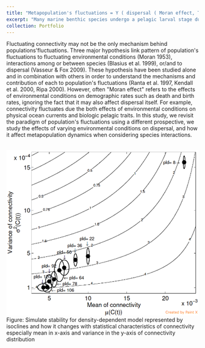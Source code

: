 ```yaml
---
title: "Metapopulation's fluctuations = Y ( dispersal ( Moran effect, Traits ), Species interatcions )"
excerpt: "Many marine benthic species undergo a pelagic larval stage during which larvae are transported by ocean currents over a broad range of spatial and temporal scales. The aim is to study how dispersal-related traits such as spawning time and larval duration interact with spatiotemporal connectivity to affect metapopulation growth stability."
collection: Portfolio
---
```


Fluctuating connectivity may not be the only mechanism behind populations'fluctuations. 
Three major hypothesis link pattern of population's fluctuations to fluctuating environmental conditions (Moran 1953), 
interactions among or between species (Blasius et al. 1999), or/and to dispersal (Vasseur & Fox 2009). 
These hypothesis have been studied alone and in combination with others in order to understand the mechanisms and contribution 
of each to population's fluctuations (Ranta et al. 1997, Kendall et al. 2000, Ripa 2000). However, often "Moran effect" refers to the effects of environmental conditions on demographic rates such as death and birth rates, ignoring the fact that it may also affect dispersal itself. For example, connectivity  fluctuates due the both effects of environmental conditions on physical ocean currents and
biologic pelagic traits. In this study, we revisit the paradigm of population's fluctuations using a different prospective, we study the effects of varying environmental conditions on dispersal, and how it affect metapopulation dynamics when considering species interactions. 


<br/><img src='/images/Pic1.png'>
Figure: Simulate stability for density-dependent model represented by isoclines and how it changes with statistical characteristics of connectivity especially mean in x-axis and variance in the y-axis of connectivity distribution
